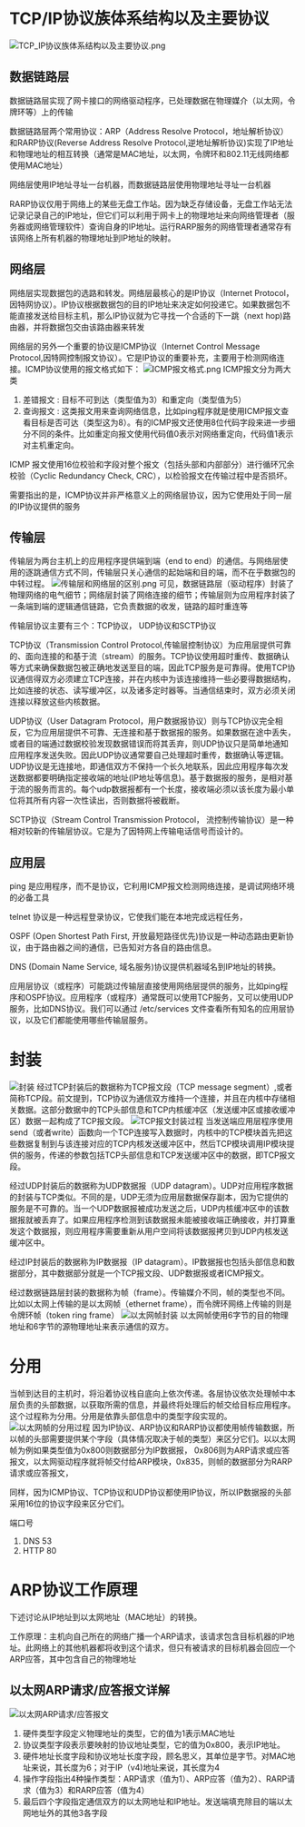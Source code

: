 # TCP/IP协议族体系结构以及主要协议
![TCP_IP协议族体系结构以及主要协议.png](assets/TCP_IP协议族体系结构以及主要协议.png)

## 数据链路层
数据链路层实现了网卡接口的网络驱动程序，已处理数据在物理媒介（以太网，令牌环等）上的传输

数据链路层两个常用协议：ARP（Address Resolve Protocol，地址解析协议）和RARP协议(Reverse Address Resolve Protocol,逆地址解析协议)实现了IP地址和物理地址的相互转换（通常是MAC地址，以太网，令牌环和802.11无线网络都使用MAC地址）

网络层使用IP地址寻址一台机器，而数据链路层使用物理地址寻址一台机器

RARP协议仅用于网络上的某些无盘工作站。因为缺乏存储设备，无盘工作站无法记录记录自己的IP地址，但它们可以利用于网卡上的物理地址来向网络管理者（服务器或网络管理软件）查询自身的IP地址。运行RARP服务的网络管理者通常存有该网络上所有机器的物理地址到IP地址的映射。

## 网络层
网络层实现数据包的选路和转发。网络层最核心的是IP协议（Internet Protocol，因特网协议）。IP协议根据数据包的目的IP地址来决定如何投递它。如果数据包不能直接发送给目标主机，那么IP协议就为它寻找一个合适的下一跳（next hop)路由器，并将数据包交由该路由器来转发

网络层的另外一个重要的协议是ICMP协议（Internet Control Message Protocol,因特网控制报文协议）。它是IP协议的重要补充，主要用于检测网络连接。ICMP协议使用的报文格式如下：
![ICMP报文格式.png](assets/ICMP报文格式.png)
ICMP报文分为两大类
1. 差错报文 : 目标不可到达（类型值为3）和重定向（类型值为5）
2. 查询报文 : 这类报文用来查询网络信息，比如ping程序就是使用ICMP报文查看目标是否可达（类型这为8）。有的ICMP报文还使用8位代码字段来进一步细分不同的条件。比如重定向报文使用代码值0表示对网络重定向，代码值1表示对主机重定向。

ICMP 报文使用16位校验和字段对整个报文（包括头部和内部部分）进行循环冗余校验（Cyclic Redundancy Check, CRC），以检验报文在传输过程中是否损坏。

需要指出的是，ICMP协议并非严格意义上的网络层协议，因为它使用处于同一层的IP协议提供的服务

## 传输层
传输层为两台主机上的应用程序提供端到端（end to end）的通信。与网络层使用的逐跳通信方式不同，传输层只关心通信的起始端和目的端，而不在乎数据包的中转过程。
![传输层和网络层的区别.png](assets/传输层和网络层的区别.png)
可见，数据链路层（驱动程序）封装了物理网络的电气细节；网络层封装了网络连接的细节；传输层则为应用程序封装了一条端到端的逻辑通信链路，它负责数据的收发，链路的超时重连等

传输层协议主要有三个：TCP协议， UDP协议和SCTP协议

TCP协议（Transmission Control Protocol,传输层控制协议）为应用层提供可靠的、面向连接的和基于流（stream）的服务。TCP协议使用超时重传、数据确认等方式来确保数据包被正确地发送至目的端，因此TCP服务是可靠得。使用TCP协议通信得双方必须建立TCP连接，并在内核中为该连接维持一些必要得数据结构，比如连接的状态、读写缓冲区，以及诸多定时器等。当通信结束时，双方必须关闭连接以释放这些内核数据。

UDP协议（User Datagram Protocol，用户数据报协议）则与TCP协议完全相反，它为应用层提供不可靠、无连接和基于数据报的服务。如果数据在途中丢失，或者目的端通过数据校验发现数据错误而将其丢弃，则UDP协议只是简单地通知应用程序发送失败。因此UDP协议通常要自己处理超时重传，数据确认等逻辑。UDP协议是无连接地，即通信双方不保持一个长久地联系，因此应用程序每次发送数据都要明确指定接收端的地址(IP地址等信息)。基于数据报的服务，是相对基于流的服务而言的。每个udp数据报都有一个长度，接收端必须以该长度为最小单位将其所有内容一次性读出，否则数据将被截断。

SCTP协议（Stream Control Transmission Protocol， 流控制传输协议）是一种相对较新的传输层协议。它是为了因特网上传输电话信号而设计的。

## 应用层
ping 是应用程序，而不是协议，它利用ICMP报文检测网络连接，是调试网络环境的必备工具

telnet 协议是一种远程登录协议，它使我们能在本地完成远程任务，

OSPF (Open Shortest Path First, 开放最短路径优先)协议是一种动态路由更新协议，由于路由器之间的通信，已告知对方各自的路由信息。

DNS (Domain Name Service, 域名服务)协议提供机器域名到IP地址的转换。

应用层协议（或程序）可能跳过传输层直接使用网络层提供的服务，比如ping程序和OSPF协议。应用程序（或程序）通常既可以使用TCP服务，又可以使用UDP服务，比如DNS协议。我们可以通过 /etc/services 文件查看所有知名的应用层协议，以及它们都能使用哪些传输层服务。

# 封装
![封装](assets/封装.png)
经过TCP封装后的数据称为TCP报文段（TCP message segment）,或者简称TCP段。前文提到，TCP协议为通信双方维持一个连接，并且在内核中存储相关数据。这部分数据中的TCP头部信息和TCP内核缓冲区（发送缓冲区或接收缓冲区）数据一起构成了TCP报文段。
![TCP报文封装过程](assets/TCP报文封装过程.png)
当发送端应用层程序使用send（或者write）函数向一个TCP连接写入数据时，内核中的TCP模块首先把这些数据复制到与该连接对应的TCP内核发送缓冲区中，然后TCP模块调用IP模块提供的服务，传递的参数包括TCP头部信息和TCP发送缓冲区中的数据，即TCP报文段。

经过UDP封装后的数据称为UDP数据报（UDP datagram）。UDP对应用程序数据的封装与TCP类似。不同的是，UDP无须为应用层数据保存副本，因为它提供的服务是不可靠的。当一个UDP数据报被成功发送之后，UDP内核缓冲区中的该数据报就被丢弃了。如果应用程序检测到该数据报未能被接收端正确接收，并打算重发这个数据报，则应用程序需要重新从用户空间将该数据报拷贝到UDP内核发送缓冲区中。

经过IP封装后的数据称为IP数据报（IP datagram）。IP数据报也包括头部信息和数据部分，其中数据部分就是一个TCP报文段、UDP数据报或者ICMP报文。

经过数据链路层封装的数据称为帧（frame）。传输媒介不同，帧的类型也不同。比如以太网上传输的是以太网帧（ethernet frame），而令牌环网络上传输的则是令牌环帧（token ring frame）
![以太网帧封装](assets/以太网帧封装.png)
以太网帧使用6字节的目的物理地址和6字节的源物理地址来表示通信的双方。

# 分用
当帧到达目的主机时，将沿着协议栈自底向上依次传递。各层协议依次处理帧中本层负责的头部数据，以获取所需的信息，并最终将处理后的帧交给目标应用程序。这个过程称为分用。分用是依靠头部信息中的类型字段实现的。
![以太网帧的分用过程](assets/以太网帧的分用过程.png)
因为IP协议、ARP协议和RARP协议都使用帧传输数据，所以帧的头部需要提供某个字段（具体情况取决于帧的类型）来区分它们。以以太网帧为例如果类型值为0x800则数据部分为IP数据报， 0x806则为ARP请求或应答报文，以太网驱动程序就将帧交付给ARP模块，0x835，则帧的数据部分为RARP请求或应答报文，

同样，因为ICMP协议、TCP协议和UDP协议都使用IP协议，所以IP数据报的头部采用16位的协议字段来区分它们。

端口号
1. DNS 53
2. HTTP 80

# ARP协议工作原理
下述讨论从IP地址到以太网地址（MAC地址）的转换。

工作原理：主机向自己所在的网络广播一个ARP请求，该请求包含目标机器的IP地址。此网络上的其他机器都将收到这个请求，但只有被请求的目标机器会回应一个ARP应答，其中包含自己的物理地址

## 以太网ARP请求/应答报文详解
![以太网ARP请求/应答报文](assets/以太网ARP请求_应答报文.png)
1. 硬件类型字段定义物理地址的类型，它的值为1表示MAC地址
2. 协议类型字段表示要映射的协议地址类型，它的值为0x800，表示IP地址。
3. 硬件地址长度字段和协议地址长度字段，顾名思义，其单位是字节。对MAC地址来说，其长度为6；对于IP（v4)地址来说，其长度为4
4. 操作字段指出4种操作类型：ARP请求（值为1）、ARP应答（值为2）、RARP请求（值为3）和RARP应答（值为4）
5. 最后四个字段指定通信双方的以太网地址和IP地址。发送端填充除目的端以太网地址外的其他3各字段
